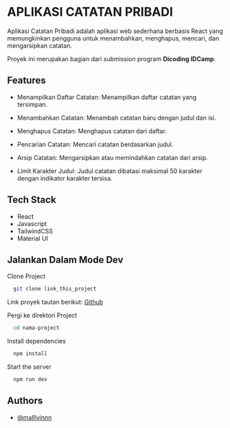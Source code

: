 
# APLIKASI CATATAN PRIBADI

Aplikasi Catatan Pribadi adalah aplikasi web sederhana berbasis React yang memungkinkan pengguna untuk menambahkan, menghapus, mencari, dan mengarsipkan catatan.

Proyek ini merupakan bagian dari submission program **Dicoding IDCamp**.


## Features

- Menampilkan Daftar Catatan: Menampilkan daftar catatan yang tersimpan.

- Menambahkan Catatan: Menambah catatan baru dengan judul dan isi.

- Menghapus Catatan: Menghapus catatan dari daftar.

- Pencarian Catatan: Mencari catatan berdasarkan judul.

- Arsip Catatan: Mengarsipkan atau memindahkan catatan dari arsip.

- Limit Karakter Judul: Judul catatan dibatasi maksimal 50 karakter dengan indikator karakter tersisa.


## Tech Stack

- React
- Javascript
- TailwindCSS
- Material UI


## Jalankan Dalam Mode Dev

Clone Project

```bash
  git clone link_this_project
```
Link proyek tautan berikut: [Github](https://github.com/malllvinnn/personal-notes)

Pergi ke direktori Project

```bash
  cd nama-project
```

Install dependencies

```bash
  npm install
```

Start the server

```bash
  npm run dev
```


## Authors

- [@malllvinnn](https://www.instagram.com/malllvinnn/)
